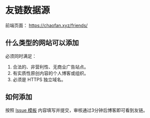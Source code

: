 # 友链数据源

前端页面： https://chaofan.xyz/friends/

## 什么类型的网站可以添加

必须同时满足：

1. 合法的、非营利性、无商业广告站点。
2. 有实质性原创内容的个人博客或组织。
3. 必须是 HTTPS 独立域名。

## 如何添加

按照 [Issue 模板](https://github.com/chaofanx/friends/issues/new/choose) 内容填写并提交，审核通过3分钟后博客即可看到友链。
